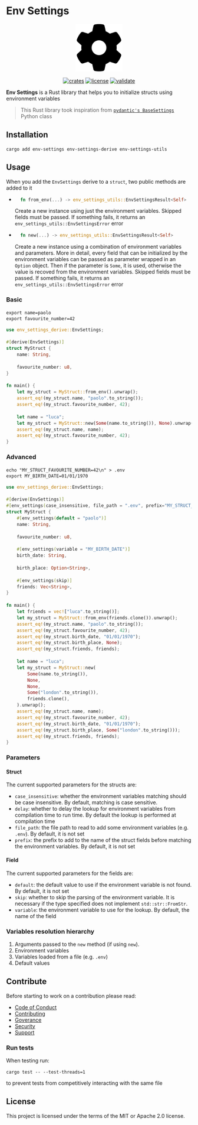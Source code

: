 # Env Settings

<p align="center">
    <img src="./docs/logo.svg" alt="Env Settings" width="128" height="128">
</p>

<div align="center">

<a href="https://crates.io/crates/env-settings">![crates](https://img.shields.io/crates/v/env-settings.svg)</a>
<a href="https://github.com/dariocurr/env-settings/blob/main/LICENSE">![license](https://img.shields.io/crates/l/env-settings)</a>
<a href="https://github.com/dariocurr/env-settings/actions/workflows/validate.yml">![validate](https://github.com/dariocurr/env-settings/actions/workflows/validate.yml/badge.svg)</a>

</div>

**Env Settings** is a Rust library that helps you to initialize structs using environment variables

> This Rust library took inspiration from [`pydantic's BaseSettings`](https://docs.pydantic.dev/latest/usage/pydantic_settings/) Python class

## Installation

```shell
cargo add env-settings env-settings-derive env-settings-utils
```

## Usage

When you add the `EnvSettings` derive to a `struct`, two public methods are added to it

- ```rust
    fn from_env(...) -> env_settings_utils::EnvSettingsResult<Self>
    ```

    Create a new instance using just the environment variables. Skipped fields must be passed. If something fails, it returns an `env_settings_utils::EnvSettingsError` error

- ```rust
    fn new(...) -> env_settings_utils::EnvSettingsResult<Self>
    ```

    Create a new instance using a combination of environment variables and parameters. More in detail, every field that can be initialized by the environment variables can be passed as parameter wrapped in an `Option` object. Then if the parameter is `Some`, it is used, otherwise the value is recoved from the environment variables. Skipped fields must be passed. If something fails, it returns an `env_settings_utils::EnvSettingsError` error

### Basic

```shell
export name=paolo
export favourite_number=42
```

```rust
use env_settings_derive::EnvSettings;

#[derive(EnvSettings)]
struct MyStruct {
    name: String,

    favourite_number: u8,
}

fn main() {
    let my_struct = MyStruct::from_env().unwrap();
    assert_eq!(my_struct.name, "paolo".to_string());
    assert_eq!(my_struct.favourite_number, 42);

    let name = "luca";
    let my_struct = MyStruct::new(Some(name.to_string()), None).unwrap();
    assert_eq!(my_struct.name, name);
    assert_eq!(my_struct.favourite_number, 42);
}
```

### Advanced

```shell
echo "MY_STRUCT_FAVOURITE_NUMBER=42\n" > .env
export MY_BIRTH_DATE=01/01/1970
```

```rust
use env_settings_derive::EnvSettings;

#[derive(EnvSettings)]
#[env_settings(case_insensitive, file_path = ".env", prefix="MY_STRUCT_")]
struct MyStruct {
    #[env_settings(default = "paolo")]
    name: String,

    favourite_number: u8,

    #[env_settings(variable = "MY_BIRTH_DATE")]
    birth_date: String,

    birth_place: Option<String>,

    #[env_settings(skip)]
    friends: Vec<String>,
}

fn main() {
    let friends = vec!["luca".to_string()];
    let my_struct = MyStruct::from_env(friends.clone()).unwrap();
    assert_eq!(my_struct.name, "paolo".to_string());
    assert_eq!(my_struct.favourite_number, 42);
    assert_eq!(my_struct.birth_date, "01/01/1970");
    assert_eq!(my_struct.birth_place, None);
    assert_eq!(my_struct.friends, friends);

    let name = "luca";
    let my_struct = MyStruct::new(
        Some(name.to_string()),
        None,
        None,
        Some("london".to_string()),
        friends.clone(),
    ).unwrap();
    assert_eq!(my_struct.name, name);
    assert_eq!(my_struct.favourite_number, 42);
    assert_eq!(my_struct.birth_date, "01/01/1970");
    assert_eq!(my_struct.birth_place, Some("london".to_string()));
    assert_eq!(my_struct.friends, friends);
}
```

### Parameters

#### Struct

The current supported parameters for the structs are:

- `case_insensitive`: whether the environment variables matching should be case insensitive. By default, matching is case sensitive.
- `delay`: whether to delay the lookup for environment variables from compilation time to run time. By default the lookup is performed at compilation time
- `file_path`: the file path to read to add some environment variables (e.g. `.env`). By default, it is not set
- `prefix`: the prefix to add to the name of the struct fields before matching the environment variables. By default, it is not set

#### Field

The current supported parameters for the fields are:

- `default`: the default value to use if the environment variable is not found. By default, it is not set
- `skip`: whether to skip the parsing of the environment variable. It is necessary if the type specified does not implement `std::str::FromStr`.
- `variable`: the environment variable to use for the lookup. By default, the name of the field

### Variables resolution hierarchy

1. Arguments passed to the `new` method (if using `new`).
2. Environment variables
3. Variables loaded from a file (e.g. `.env`)
4. Default values

## Contribute

Before starting to work on a contribution please read:

- [Code of Conduct](https://github.com/dariocurr/.github/blob/main/.github/CODE_OF_CONDUCT.md)
- [Contributing](https://github.com/dariocurr/.github/blob/main/.github/CONTRIBUTING.md)
- [Goverance](https://github.com/dariocurr/.github/blob/main/.github/GOVERNANCE.md)
- [Security](https://github.com/dariocurr/.github/blob/main/.github/SECURITY.md)
- [Support](https://github.com/dariocurr/.github/blob/main/.github/SUPPORT.md)

### Run tests

When testing run:

```shell
cargo test -- --test-threads=1
```

to prevent tests from competitively interacting with the same file

## License

This project is licensed under the terms of the MIT or Apache 2.0 license.
